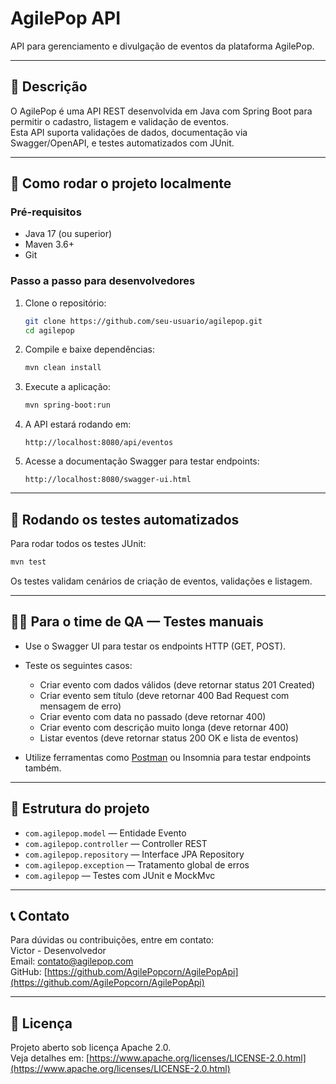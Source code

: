 # AgilePop API

API para gerenciamento e divulgação de eventos da plataforma AgilePop.

---

## 📌 Descrição

   O AgilePop é uma API REST desenvolvida em Java com Spring Boot para permitir o cadastro, listagem e validação de eventos.  
   Esta API suporta validações de dados, documentação via Swagger/OpenAPI, e testes automatizados com JUnit.

---

## 🚀 Como rodar o projeto localmente

### Pré-requisitos

- Java 17 (ou superior)
- Maven 3.6+
- Git

### Passo a passo para desenvolvedores

1. Clone o repositório:

   ```bash
   git clone https://github.com/seu-usuario/agilepop.git
   cd agilepop
   ```

2. Compile e baixe dependências:

   ```bash
   mvn clean install
   ```

3. Execute a aplicação:

   ```bash
   mvn spring-boot:run
   ```

4. A API estará rodando em:

   ```http
   http://localhost:8080/api/eventos
   ```

5. Acesse a documentação Swagger para testar endpoints:

   ```http
   http://localhost:8080/swagger-ui.html
   ```

---

## 🧪 Rodando os testes automatizados

Para rodar todos os testes JUnit:

```bash
mvn test
```

Os testes validam cenários de criação de eventos, validações e listagem.

---

## 👩‍💻 Para o time de QA — Testes manuais

- Use o Swagger UI para testar os endpoints HTTP (GET, POST).
- Teste os seguintes casos:

  - Criar evento com dados válidos (deve retornar status 201 Created)
  - Criar evento sem título (deve retornar 400 Bad Request com mensagem de erro)
  - Criar evento com data no passado (deve retornar 400)
  - Criar evento com descrição muito longa (deve retornar 400)
  - Listar eventos (deve retornar status 200 OK e lista de eventos)

- Utilize ferramentas como [Postman](https://www.postman.com/downloads/) ou Insomnia para testar endpoints também.

---

## 📁 Estrutura do projeto

- `com.agilepop.model` — Entidade Evento
- `com.agilepop.controller` — Controller REST
- `com.agilepop.repository` — Interface JPA Repository
- `com.agilepop.exception` — Tratamento global de erros
- `com.agilepop` — Testes com JUnit e MockMvc

---

## 📞 Contato

Para dúvidas ou contribuições, entre em contato:  
Victor - Desenvolvedor  
Email: [contato@agilepop.com](mailto:contato@agilepop.com)  
GitHub: [https://github.com/AgilePopcorn/AgilePopApi](https://github.com/AgilePopcorn/AgilePopApi)

---

## 📜 Licença

Projeto aberto sob licença Apache 2.0.  
Veja detalhes em: [https://www.apache.org/licenses/LICENSE-2.0.html](https://www.apache.org/licenses/LICENSE-2.0.html)
